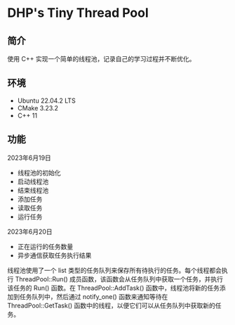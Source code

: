 # DHP's Tiny Thread Pool

## 简介

使用 C++ 实现一个简单的线程池，记录自己的学习过程并不断优化。

## 环境

- Ubuntu 22.04.2 LTS
- CMake 3.23.2
- C++ 11

## 功能

2023年6月19日

- 线程池的初始化
- 启动线程池      
- 结束线程池 
- 添加任务
- 读取任务
- 运行任务

2023年6月20日

- 正在运行的任务数量
- 异步通信获取任务执行结果

线程池使用了一个 list 类型的任务队列来保存所有待执行的任务。每个线程都会执行 ThreadPool::Run() 成员函数，该函数会从任务队列中获取一个任务，并执行该任务的 Run() 函数。在 ThreadPool::AddTask() 函数中，线程池将新的任务添加到任务队列中，然后通过 notify_one() 函数来通知等待在 ThreadPool::GetTask() 函数中的线程，以便它们可以从任务队列中获取新的任务。